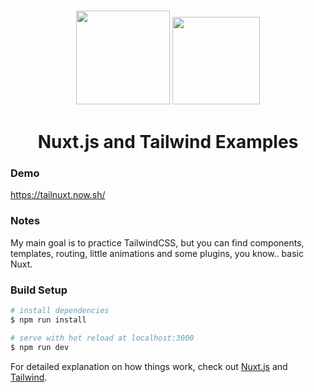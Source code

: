 <h3 align="center">
    <img width="150" src="https://nuxtjs.org/logos/nuxt-square.svg">

<img width="140" src="https://www.vectorlogo.zone/logos/tailwindcss/tailwindcss-icon.svg">
</h3>

<h1 align="center">
Nuxt.js and Tailwind Examples
</h1>

### Demo

<a target="_blank" href="https://tailnuxt.now.sh/">https://tailnuxt.now.sh/</a>

### Notes

My main goal is to practice TailwindCSS, but you can find components, templates, routing, little animations and some plugins, you know.. basic Nuxt.

### Build Setup

```bash
# install dependencies
$ npm run install

# serve with hot reload at localhost:3000
$ npm run dev

```

For detailed explanation on how things work, check out [Nuxt.js](https://nuxtjs.org) and [Tailwind](https://nuxtjs.org).
